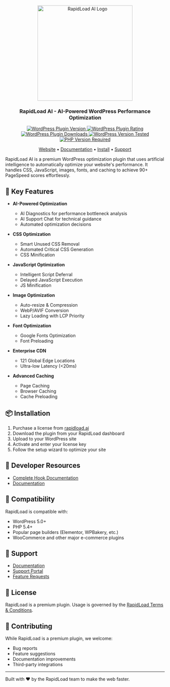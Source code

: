 <br />

<p align="center">
  <img src="https://rapidload.ai/wp-content/uploads/2025/02/Logo-confirm.svg" alt="RapidLoad AI Logo" width="300"/>
</p>

<h3 align="center">RapidLoad AI - AI-Powered WordPress Performance Optimization</h3>

<p align="center">
  <a href="https://wordpress.org/plugins/unusedcss/">
    <img src="https://img.shields.io/wordpress/plugin/v/unusedcss.svg" alt="WordPress Plugin Version"/>
  </a>
  <a href="https://wordpress.org/plugins/unusedcss/">
    <img src="https://img.shields.io/wordpress/plugin/rating/unusedcss.svg" alt="WordPress Plugin Rating"/>
  </a>
  <a href="https://wordpress.org/plugins/unusedcss/">
    <img src="https://img.shields.io/wordpress/plugin/dt/unusedcss.svg" alt="WordPress Plugin Downloads"/>
  </a>
  <a href="https://wordpress.org/plugins/unusedcss/">
    <img src="https://img.shields.io/wordpress/plugin/tested/unusedcss.svg" alt="WordPress Version Tested"/>
  </a>
  <a href="https://wordpress.org/plugins/unusedcss/">
    <img src="https://img.shields.io/wordpress/plugin/required-php/unusedcss.svg" alt="PHP Version Required"/>
  </a>
</p>

<p align="center">
  <a href="https://rapidload.ai">Website</a> •
  <a href="https://docs.rapidload.ai/">Documentation</a> •
  <a href="https://wordpress.org/plugins/unusedcss/">Install</a> •
  <a href="https://rapidload.zendesk.com/hc/en-us/requests/new">Support</a> 
</p>

RapidLoad AI is a premium WordPress optimization plugin that uses artificial intelligence to automatically optimize your website's performance. It handles CSS, JavaScript, images, fonts, and caching to achieve 90+ PageSpeed scores effortlessly.

## 🚀 Key Features

- **AI-Powered Optimization**
  - AI Diagnostics for performance bottleneck analysis
  - AI Support Chat for technical guidance
  - Automated optimization decisions

- **CSS Optimization**
  - Smart Unused CSS Removal
  - Automated Critical CSS Generation
  - CSS Minification

- **JavaScript Optimization**
  - Intelligent Script Deferral
  - Delayed JavaScript Execution
  - JS Minification

- **Image Optimization**
  - Auto-resize & Compression
  - WebP/AVIF Conversion
  - Lazy Loading with LCP Priority

- **Font Optimization**
  - Google Fonts Optimization
  - Font Preloading

- **Enterprise CDN**
  - 121 Global Edge Locations
  - Ultra-low Latency (<20ms)

- **Advanced Caching**
  - Page Caching
  - Browser Caching
  - Cache Preloading

## 📦 Installation

1. Purchase a license from [rapidload.ai](https://rapidload.ai)
2. Download the plugin from your RapidLoad dashboard
3. Upload to your WordPress site
4. Activate and enter your license key
5. Follow the setup wizard to optimize your site

## 🔌 Developer Resources

- [Complete Hook Documentation](hooks.md)
- [Documentation](https://docs.rapidload.ai/)

## 🤝 Compatibility

RapidLoad is compatible with:

- WordPress 5.0+
- PHP 5.4+
- Popular page builders (Elementor, WPBakery, etc.)
- WooCommerce and other major e-commerce plugins

## 💬 Support

- [Documentation](https://rapidload.ai/support)
- [Support Portal](https://rapidload.zendesk.com)
- [Feature Requests](https://rapidload.ai/feedback)

## 📄 License

RapidLoad is a premium plugin. Usage is governed by the [RapidLoad Terms & Conditions](https://rapidload.ai/terms-conditions/).

## 🌟 Contributing

While RapidLoad is a premium plugin, we welcome:

- Bug reports
- Feature suggestions
- Documentation improvements
- Third-party integrations

---

Built with ❤️ by the RapidLoad team to make the web faster. 